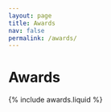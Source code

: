 ```yaml
---
layout: page
title: Awards
nav: false
permalink: /awards/
---
```


<h1>Awards</h1>
{% include awards.liquid %}
